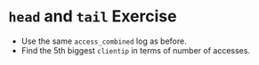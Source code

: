 # `head` and `tail` Exercise

* Use the same `access_combined` log as before.
* Find the 5th biggest `clientip` in terms of number of accesses.
